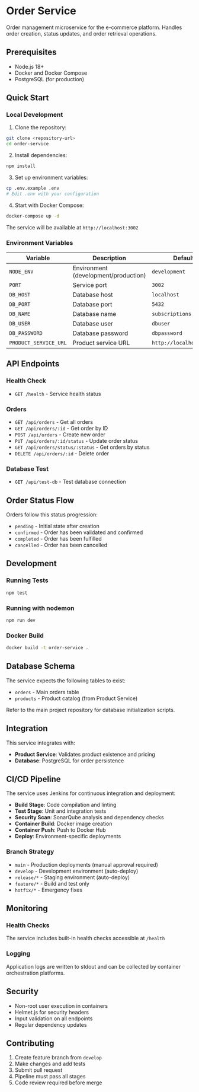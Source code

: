 # Order Service

Order management microservice for the e-commerce platform. Handles order creation, status updates, and order retrieval operations.

## Prerequisites

- Node.js 18+
- Docker and Docker Compose
- PostgreSQL (for production)

## Quick Start

### Local Development

1. Clone the repository:
```bash
git clone <repository-url>
cd order-service
```

2. Install dependencies:
```bash
npm install
```

3. Set up environment variables:
```bash
cp .env.example .env
# Edit .env with your configuration
```

4. Start with Docker Compose:
```bash
docker-compose up -d
```

The service will be available at `http://localhost:3002`

### Environment Variables

| Variable | Description | Default |
|----------|-------------|---------|
| `NODE_ENV` | Environment (development/production) | `development` |
| `PORT` | Service port | `3002` |
| `DB_HOST` | Database host | `localhost` |
| `DB_PORT` | Database port | `5432` |
| `DB_NAME` | Database name | `subscriptions` |
| `DB_USER` | Database user | `dbuser` |
| `DB_PASSWORD` | Database password | `dbpassword` |
| `PRODUCT_SERVICE_URL` | Product service URL | `http://localhost:3001` |

## API Endpoints

### Health Check
- `GET /health` - Service health status

### Orders
- `GET /api/orders` - Get all orders
- `GET /api/orders/:id` - Get order by ID
- `POST /api/orders` - Create new order
- `PUT /api/orders/:id/status` - Update order status
- `GET /api/orders/status/:status` - Get orders by status
- `DELETE /api/orders/:id` - Delete order

### Database Test
- `GET /api/test-db` - Test database connection

## Order Status Flow

Orders follow this status progression:
- `pending` - Initial state after creation
- `confirmed` - Order has been validated and confirmed
- `completed` - Order has been fulfilled
- `cancelled` - Order has been cancelled

## Development

### Running Tests
```bash
npm test
```

### Running with nodemon
```bash
npm run dev
```

### Docker Build
```bash
docker build -t order-service .
```

## Database Schema

The service expects the following tables to exist:
- `orders` - Main orders table
- `products` - Product catalog (from Product Service)

Refer to the main project repository for database initialization scripts.

## Integration

This service integrates with:
- **Product Service**: Validates product existence and pricing
- **Database**: PostgreSQL for order persistence

## CI/CD Pipeline

The service uses Jenkins for continuous integration and deployment:
- **Build Stage**: Code compilation and linting
- **Test Stage**: Unit and integration tests
- **Security Scan**: SonarQube analysis and dependency checks
- **Container Build**: Docker image creation
- **Container Push**: Push to Docker Hub
- **Deploy**: Environment-specific deployments

### Branch Strategy

- `main` - Production deployments (manual approval required)
- `develop` - Development environment (auto-deploy)
- `release/*` - Staging environment (auto-deploy)
- `feature/*` - Build and test only
- `hotfix/*` - Emergency fixes

## Monitoring

### Health Checks
The service includes built-in health checks accessible at `/health`

### Logging
Application logs are written to stdout and can be collected by container orchestration platforms.

## Security

- Non-root user execution in containers
- Helmet.js for security headers
- Input validation on all endpoints
- Regular dependency updates

## Contributing

1. Create feature branch from `develop`
2. Make changes and add tests
3. Submit pull request
4. Pipeline must pass all stages
5. Code review required before merge


